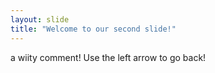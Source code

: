 ```yaml
---
layout: slide
title: "Welcome to our second slide!"
---
```

a wiity comment!
Use the left arrow to go back!
